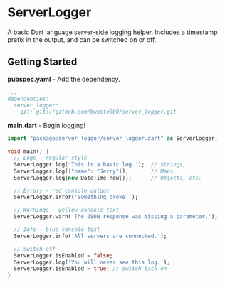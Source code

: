 ServerLogger
============

A basic Dart language server-side logging helper. Includes a timestamp prefix in
the output, and can be switched on or off.

Getting Started
---------------

__pubspec.yaml__ - Add the dependency.

````yaml
...
dependencies:
  server_logger:
    git: git://github.com/bwhite000/server_logger.git
````

__main.dart__ - Begin logging!

````Dart
import "package:server_logger/server_logger.dart" as ServerLogger;

void main() {
  // Logs - regular style
  ServerLogger.log('This is a basic log.');  // Strings,
  ServerLogger.log({"name": "Jerry"});       // Maps,
  ServerLogger.log(new DateTime.now());      // Objects, etc.

  // Errors - red console output
  ServerLogger.error('Something broke!');

  // Warnings - yellow console text
  ServerLogger.warn('The JSON response was missing a parameter.');

  // Info - blue console text
  ServerLogger.info('All servers are connected.');

  // Switch off
  ServerLogger.isEnabled = false;
  ServerLogger.log('You will never see this log.');
  ServerLogger.isEnabled = true; // Switch back on
}
````
